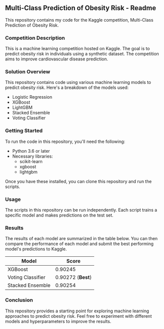 ## Multi-Class Prediction of Obesity Risk - Readme

This repository contains my code for the Kaggle competition, Multi-Class Prediction of Obesity Risk.

### Competition Description

This is a machine learning competition hosted on Kaggle. The goal is to predict obesity risk in individuals using a synthetic dataset. The competition aims to improve cardiovascular disease prediction. 

### Solution Overview

This repository contains code using various machine learning models to predict obesity risk. Here's a breakdown of the models used:

* Logistic Regression
* XGBoost
* LightGBM
* Stacked Ensemble
* Voting Classifier

### Getting Started

To run the code in this repository, you'll need the following:

* Python 3.6 or later
* Necessary libraries:
    * scikit-learn
    * xgboost
    * lightgbm

Once you have these installed, you can clone this repository and run the scripts.

### Usage

The scripts in this repository can be run independently. Each script trains a specific model and makes predictions on the test set.

### Results

The results of each model are summarized in the table below. You can then compare the performance of each model and submit the best performing model's predictions to Kaggle.

| Model | Score |
|---|---|
| XGBoost | 0.90245 |
| Voting Classifier | 0.90272 (**Best**)|
| Stacked Ensemble | 0.90254 |

### Conclusion

This repository provides a starting point for exploring machine learning approaches to predict obesity risk. Feel free to experiment with different models and hyperparameters to improve the results.
